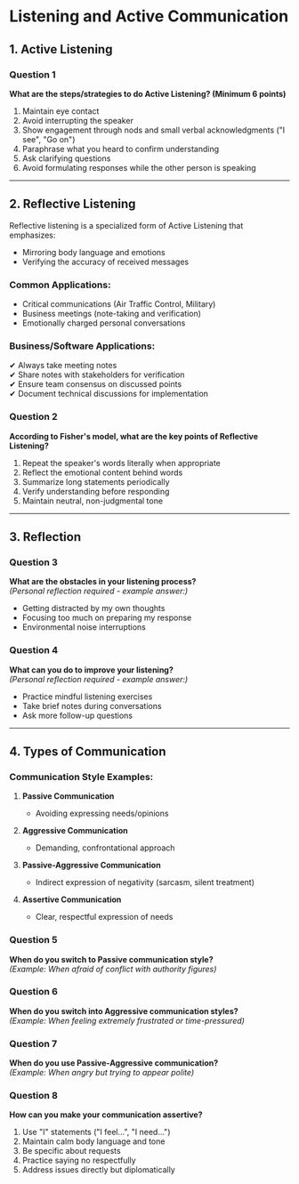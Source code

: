 # Listening and Active Communication

## 1. Active Listening

### Question 1  
**What are the steps/strategies to do Active Listening? (Minimum 6 points)**  
1. Maintain eye contact  
2. Avoid interrupting the speaker  
3. Show engagement through nods and small verbal acknowledgments ("I see", "Go on")  
4. Paraphrase what you heard to confirm understanding  
5. Ask clarifying questions  
6. Avoid formulating responses while the other person is speaking  

---

## 2. Reflective Listening  

Reflective listening is a specialized form of Active Listening that emphasizes:  
- Mirroring body language and emotions  
- Verifying the accuracy of received messages  

### Common Applications:  
- Critical communications (Air Traffic Control, Military)  
- Business meetings (note-taking and verification)  
- Emotionally charged personal conversations  

### Business/Software Applications:  
✔ Always take meeting notes  
✔ Share notes with stakeholders for verification  
✔ Ensure team consensus on discussed points  
✔ Document technical discussions for implementation  

### Question 2  
**According to Fisher's model, what are the key points of Reflective Listening?**  
1. Repeat the speaker's words literally when appropriate  
2. Reflect the emotional content behind words  
3. Summarize long statements periodically  
4. Verify understanding before responding  
5. Maintain neutral, non-judgmental tone  

---

## 3. Reflection  

### Question 3  
**What are the obstacles in your listening process?**  
*(Personal reflection required - example answer:)*  
- Getting distracted by my own thoughts  
- Focusing too much on preparing my response  
- Environmental noise interruptions  

### Question 4  
**What can you do to improve your listening?**  
*(Personal reflection required - example answer:)*  
- Practice mindful listening exercises  
- Take brief notes during conversations  
- Ask more follow-up questions  

---

## 4. Types of Communication  

### Communication Style Examples:  
1. **Passive Communication**  
   - Avoiding expressing needs/opinions  
   
2. **Aggressive Communication**  
   - Demanding, confrontational approach  
   
3. **Passive-Aggressive Communication**  
   - Indirect expression of negativity (sarcasm, silent treatment)  
   
4. **Assertive Communication**  
   - Clear, respectful expression of needs  
   
### Question 5  
**When do you switch to Passive communication style?**  
*(Example: When afraid of conflict with authority figures)*  

### Question 6  
**When do you switch into Aggressive communication styles?**  
*(Example: When feeling extremely frustrated or time-pressured)*  

### Question 7  
**When do you use Passive-Aggressive communication?**  
*(Example: When angry but trying to appear polite)*  

### Question 8  
**How can you make your communication assertive?**  
1. Use "I" statements ("I feel...", "I need...")  
2. Maintain calm body language and tone  
3. Be specific about requests  
4. Practice saying no respectfully  
5. Address issues directly but diplomatically  

